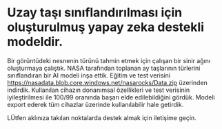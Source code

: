 # Uzay taşı sınıflandırılması için oluşturulmuş yapay zeka destekli modeldir.

Bir görüntüdeki nesnenin türünü tahmin etmek için çalışan bir sinir ağını oluşturmaya çalıştık. NASA tarafından toplanan ay taşlarının türlerini sınıflandıran bir AI modeli inşa ettik.
Eğitim ve test verisini https://nasadata.blob.core.windows.net/nasarocks/Data.zip üzerinden indirdik.
Kullanılan cihazın donanımsal özellikleri ve test verisinin iyileştirilmesi ile 100/99 oranında başarı elde edilebildiğini gördük.
Modeli export ederek tüm cihazlar üzerinde kullanılabilir hale getirdik.

LÜtfen aklınıza takılan noktalarda destek almak için iletişime geçin.
